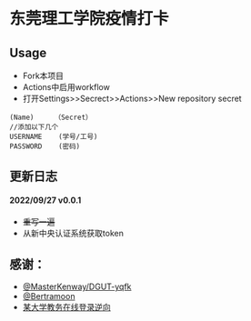 # 东莞理工学院疫情打卡

## Usage
- Fork本项目  
- Actions中启用workflow  
- 打开Settings>>Secrect>>Actions>>New repository secret
```
(Name)     （Secret）
//添加以下几个
USERNAME    (学号/工号)
PASSWORD    (密码)
```

## 更新日志  
#### 2022/09/27 v0.0.1
- ~~重写一遍~~
- 从新中央认证系统获取token

## 感谢：
- [@MasterKenway/DGUT-yqfk](https://github.com/MasterKenway/DGUT-yqfk)
- [@Bertramoon](https://github.com/Bertramoon)
- [某大学教务在线登录逆向](https://blog.csdn.net/ssfsj/article/details/124199088)